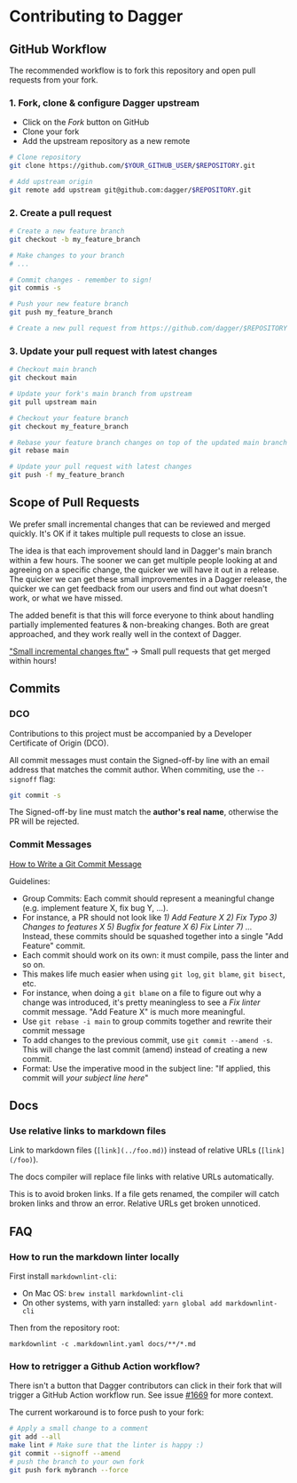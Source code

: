 # Contributing to Dagger

## GitHub Workflow

The recommended workflow is to fork this repository and open pull requests from your fork.

### 1. Fork, clone & configure Dagger upstream

- Click on the _Fork_ button on GitHub
- Clone your fork
- Add the upstream repository as a new remote

```sh
# Clone repository
git clone https://github.com/$YOUR_GITHUB_USER/$REPOSITORY.git

# Add upstream origin
git remote add upstream git@github.com:dagger/$REPOSITORY.git
```

### 2. Create a pull request

```sh
# Create a new feature branch
git checkout -b my_feature_branch

# Make changes to your branch
# ...

# Commit changes - remember to sign!
git commis -s

# Push your new feature branch
git push my_feature_branch

# Create a new pull request from https://github.com/dagger/$REPOSITORY
```

### 3. Update your pull request with latest changes

```sh
# Checkout main branch
git checkout main

# Update your fork's main branch from upstream
git pull upstream main

# Checkout your feature branch
git checkout my_feature_branch

# Rebase your feature branch changes on top of the updated main branch
git rebase main

# Update your pull request with latest changes
git push -f my_feature_branch
```

## Scope of Pull Requests

We prefer small incremental changes that can be reviewed and merged quickly.
It's OK if it takes multiple pull requests to close an issue.

The idea is that each improvement should land in Dagger's main branch within a
few hours.  The sooner we can get multiple people looking at and agreeing on a
specific change, the quicker we will have it out in a release.  The quicker we
can get these small improvementes in a Dagger release, the quicker we can get
feedback from our users and find out what doesn't work, or what we have missed.

The added benefit is that this will force everyone to think about handling
partially implemented features & non-breaking changes. Both are great
approached, and they work really well in the context of Dagger.

["Small incremental changes ftw"](https://github.com/dagger/dagger/pull/1348#issuecomment-1009628531) -> Small pull requests that get merged within hours!

## Commits

### DCO

Contributions to this project must be accompanied by a Developer Certificate of
Origin (DCO).

All commit messages must contain the Signed-off-by line with an email address that matches the commit author. When commiting, use the `--signoff` flag:

```sh
git commit -s
```

The Signed-off-by line must match the **author's real name**, otherwise the PR will be rejected.

### Commit Messages

[How to Write a Git Commit Message](https://chris.beams.io/posts/git-commit/)

Guidelines:

- Group Commits: Each commit should represent a meaningful change (e.g. implement
  feature X, fix bug Y, ...).
- For instance, a PR should not look like _1) Add Feature X 2) Fix Typo 3) Changes to features X 5) Bugfix for feature X 6) Fix Linter 7) ..._<br>
  Instead, these commits should be squashed together into a single "Add Feature" commit.
- Each commit should work on its own: it must compile, pass the linter and so on.
- This makes life much easier when using `git log`, `git blame`, `git bisect`, etc.
- For instance, when doing a `git blame` on a file to figure out why a change
  was introduced, it's pretty meaningless to see a _Fix linter_ commit message.
  "Add Feature X" is much more meaningful.
- Use `git rebase -i main` to group commits together and rewrite their commit message
- To add changes to the previous commit, use `git commit --amend -s`. This will
  change the last commit (amend) instead of creating a new commit.
- Format: Use the imperative mood in the subject line: "If applied, this commit
  will _your subject line here_"

## Docs

### Use relative links to markdown files

Link to markdown files (`[link](../foo.md)`) instead of relative URLs
(`[link](/foo)`).

The docs compiler will replace file links with relative URLs automatically.

This is to avoid broken links. If a file gets renamed, the compiler will
catch broken links and throw an error. Relative URLs get broken unnoticed.

## FAQ

### How to run the markdown linter locally

First install `markdownlint-cli`:

- On Mac OS: `brew install markdownlint-cli`
- On other systems, with yarn installed: `yarn global add markdownlint-cli`

Then from the repository root:

```console
markdownlint -c .markdownlint.yaml docs/**/*.md
```

### How to retrigger a Github Action workflow?

There isn't a button that Dagger contributors can click in their fork that will
trigger a GitHub Action workflow run. See issue
[#1669](https://github.com/dagger/dagger/issues/1169) for more context.

The current workaround is to force push to your fork:

```sh
# Apply a small change to a comment
git add --all
make lint # Make sure that the linter is happy :)
git commit --signoff --amend
# push the branch to your own fork
git push fork mybranch --force
```
